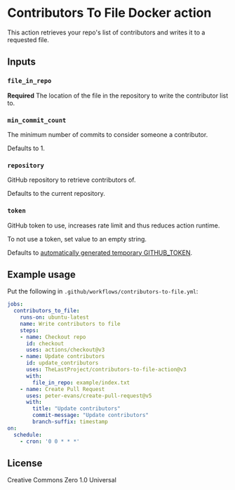 # Contributors To File Docker action

This action retrieves your repo's list of contributors and writes it to a requested file.

## Inputs

### `file_in_repo`

**Required** The location of the file in the repository to write the contributor list to.

### `min_commit_count`

The minimum number of commits to consider someone a contributor.

Defaults to 1.

### `repository`

GitHub repository to retrieve contributors of.

Defaults to the current repository.

### `token`

GitHub token to use, increases rate limit and thus reduces action runtime.

To not use a token, set value to an empty string.

Defaults to [automatically generated temporary GITHUB_TOKEN](https://docs.github.com/en/actions/security-guides/automatic-token-authentication).

## Example usage

Put the following in `.github/workflows/contributors-to-file.yml`:

```yaml
jobs:
  contributors_to_file:
    runs-on: ubuntu-latest
    name: Write contributors to file
    steps:
    - name: Checkout repo
      id: checkout
      uses: actions/checkout@v3
    - name: Update contributors
      id: update_contributors
      uses: TheLastProject/contributors-to-file-action@v3
      with:
        file_in_repo: example/index.txt
    - name: Create Pull Request
      uses: peter-evans/create-pull-request@v5
      with:
        title: "Update contributors"
        commit-message: "Update contributors"
        branch-suffix: timestamp
on:
  schedule:
    - cron: '0 0 * * *'
```

## License
Creative Commons Zero 1.0 Universal
